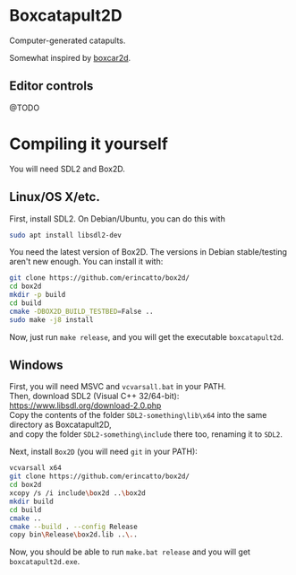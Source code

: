 # Boxcatapult2D

Computer-generated catapults.

Somewhat inspired by [boxcar2d](https://boxcar2d.com).

## Editor controls
@TODO

# Compiling it yourself
You will need SDL2 and Box2D.

## Linux/OS X/etc.
First, install SDL2. On Debian/Ubuntu, you can do this with
```bash
sudo apt install libsdl2-dev
```

You need the latest version of Box2D. The versions in Debian stable/testing aren't new enough.
You can install it with:
```bash
git clone https://github.com/erincatto/box2d/
cd box2d
mkdir -p build
cd build
cmake -DBOX2D_BUILD_TESTBED=False ..
sudo make -j8 install
```

Now, just run `make release`, and you will get the executable `boxcatapult2d`.

## Windows
First, you will need MSVC and `vcvarsall.bat` in your PATH.  
Then, download SDL2 (Visual C++ 32/64-bit): https://www.libsdl.org/download-2.0.php  
Copy the contents of the folder `SDL2-something\lib\x64` into the same directory as Boxcatapult2D,  
and copy the folder `SDL2-something\include` there too, renaming it to `SDL2`.  

Next, install `Box2D` (you will need `git` in your PATH):
```bash
vcvarsall x64
git clone https://github.com/erincatto/box2d/
cd box2d
xcopy /s /i include\box2d ..\box2d
mkdir build
cd build
cmake ..
cmake --build . --config Release
copy bin\Release\box2d.lib ..\..
```

Now, you should be able to run `make.bat release` and you will get `boxcatapult2d.exe`.
